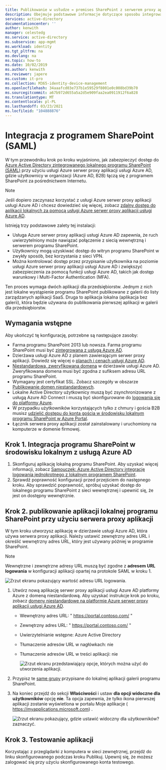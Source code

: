 ```yaml
---
title: Publikowanie w usłudze = premises SharePoint z serwerem proxy aplikacji — Azure AD
description: Obejmuje podstawowe informacje dotyczące sposobu integrowania lokalnego programu SharePoint z usługą Azure serwer proxy aplikacji usługi Azure AD dla języka SAML.
services: active-directory
documentationcenter: ''
author: kenwith
manager: celestedg
ms.service: active-directory
ms.subservice: app-mgmt
ms.workload: identity
ms.tgt_pltfrm: na
ms.devlang: na
ms.topic: how-to
ms.date: 10/02/2019
ms.author: kenwith
ms.reviewer: japere
ms.custom: it-pro
ms.collection: M365-identity-device-management
ms.openlocfilehash: 34aaafcd03e737b1e59529f8001e0c008bd39b70
ms.sourcegitcommit: a67b972d655a5a2d5e909faa2ea0911912f6a828
ms.translationtype: MT
ms.contentlocale: pl-PL
ms.lasthandoff: 03/23/2021
ms.locfileid: "104888876"
---
```

# <a name="integrate-with-sharepoint-saml"></a>Integracja z programem SharePoint (SAML)

W tym przewodniku krok po kroku wyjaśniono, jak zabezpieczyć dostęp do [Azure Active Directory zintegrowanego lokalnego programu SharePoint (SAML)](../saas-apps/sharepoint-on-premises-tutorial.md) przy użyciu usługi Azure serwer proxy aplikacji usługi Azure AD, gdzie użytkownicy w organizacji (Azure AD, B2B) łączą się z programem SharePoint za pośrednictwem Internetu.

> [!NOTE] 
> Jeśli dopiero zaczynasz korzystać z usługi Azure serwer proxy aplikacji usługi Azure AD i chcesz dowiedzieć się więcej, zobacz [zdalny dostęp do aplikacji lokalnych za pomocą usługi Azure serwer proxy aplikacji usługi Azure AD](./application-proxy.md).

Istnieją trzy podstawowe zalety tej instalacji:

- Usługa Azure serwer proxy aplikacji usługi Azure AD zapewnia, że ruch uwierzytelniony może nawiązać połączenie z siecią wewnętrzną i serwerem programu SharePoint.
- Użytkownicy mogą uzyskiwać dostęp do witryn programu SharePoint w zwykły sposób, bez korzystania z sieci VPN.
- Można kontrolować dostęp przez przypisanie użytkownika na poziomie usługi Azure serwer proxy aplikacji usługi Azure AD i zwiększyć zabezpieczenia za pomocą funkcji usługi Azure AD, takich jak dostęp warunkowy i Multi-Factor Authentication (MFA).

Ten proces wymaga dwóch aplikacji dla przedsiębiorstw. Jednym z nich jest lokalne wystąpienie programu SharePoint publikowane z galerii do listy zarządzanych aplikacji SaaS. Druga to aplikacja lokalna (aplikacja bez galerii), która będzie używana do publikowania pierwszej aplikacji w galerii dla przedsiębiorstw.

## <a name="prerequisites"></a>Wymagania wstępne

Aby ukończyć tę konfigurację, potrzebne są następujące zasoby:
 - Farma programu SharePoint 2013 lub nowsza. Farma programu SharePoint musi być [zintegrowana z usługą Azure AD](../saas-apps/sharepoint-on-premises-tutorial.md).
 - Dzierżawa usługi Azure AD z planem zawierającym serwer proxy aplikacji. Dowiedz się więcej o [planach i cenach usługi Azure AD](https://azure.microsoft.com/pricing/details/active-directory/).
 - [Niestandardowa, zweryfikowana domena](../fundamentals/add-custom-domain.md) w dzierżawie usługi Azure AD. Zweryfikowana domena musi być zgodna z sufiksem adresu URL programu SharePoint.
 - Wymagany jest certyfikat SSL. Zobacz szczegóły w obszarze [Publikowanie domen niestandardowych](./application-proxy-configure-custom-domain.md).
 - Lokalne Active Directory użytkownicy muszą być zsynchronizowane z usługą Azure AD Connect i muszą być skonfigurowane do [logowania się do platformy Azure](../hybrid/plan-connect-user-signin.md). 
 - W przypadku użytkowników korzystających tylko z chmury i gościa B2B musisz [udzielić dostępu do konta gościa w środowisku lokalnym programu SharePoint w Azure Portal](../saas-apps/sharepoint-on-premises-tutorial.md#grant-access-to-a-guest-account-to-sharepoint-on-premises-in-the-azure-portal).
 - Łącznik serwera proxy aplikacji został zainstalowany i uruchomiony na komputerze w domenie firmowej.


## <a name="step-1-integrate-sharepoint-on-premises-with-azure-ad"></a>Krok 1. Integracja programu SharePoint w środowisku lokalnym z usługą Azure AD 

1. Skonfiguruj aplikację lokalną programu SharePoint. Aby uzyskać więcej informacji, zobacz [Samouczek: Azure Active Directory integrację logowania jednokrotnego z lokalnym programem SharePoint](../saas-apps/sharepoint-on-premises-tutorial.md).
2. Sprawdź poprawność konfiguracji przed przejściem do następnego kroku. Aby sprawdzić poprawność, spróbuj uzyskać dostęp do lokalnego programu SharePoint z sieci wewnętrznej i upewnić się, że jest on dostępny wewnętrznie. 


## <a name="step-2-publish-the-sharepoint-on-premises-application-with-application-proxy"></a>Krok 2. publikowanie aplikacji lokalnej programu SharePoint przy użyciu serwera proxy aplikacji

W tym kroku utworzysz aplikację w dzierżawie usługi Azure AD, która używa serwera proxy aplikacji. Należy ustawić zewnętrzny adres URL i określić wewnętrzny adres URL, który jest używany później w programie SharePoint.

> [!NOTE] 
> Wewnętrzne i zewnętrzne adresy URL muszą być zgodne z **adresem URL logowania** w konfiguracji aplikacji opartej na protokole SAML w kroku 1.

   ![Zrzut ekranu pokazujący wartość adresu URL logowania.](./media/application-proxy-integrate-with-sharepoint-server/sso-url-saml.png)


 1. Utwórz nową aplikację serwer proxy aplikacji usługi Azure AD platformy Azure z domeną niestandardową. Aby uzyskać instrukcje krok po kroku, zobacz [domeny niestandardowe na platformie Azure serwer proxy aplikacji usługi Azure AD](./application-proxy-configure-custom-domain.md).

    - Wewnętrzny adres URL: " https://portal.contoso.com/ "
    - Zewnętrzny adres URL: " https://portal.contoso.com/ "
    - Uwierzytelnianie wstępne: Azure Active Directory
    - Tłumaczenie adresów URL w nagłówkach: nie
    - Tłumaczenie adresów URL w treści aplikacji: nie

        ![Zrzut ekranu przedstawiający opcje, których można użyć do utworzenia aplikacji.](./media/application-proxy-integrate-with-sharepoint-server/create-application-azure-active-directory.png)

2. Przypisz te [same grupy](../saas-apps/sharepoint-on-premises-tutorial.md#create-an-azure-ad-security-group-in-the-azure-portal) przypisane do lokalnej aplikacji galerii programu SharePoint.

3. Na koniec przejdź do sekcji **Właściwości** i ustaw **dla opcji widoczne dla użytkowników** opcję **nie**. Ta opcja zapewnia, że tylko ikona pierwszej aplikacji zostanie wyświetlona w portalu Moje aplikacje ( https://myapplications.microsoft.com) .

   ![Zrzut ekranu pokazujący, gdzie ustawić widoczny dla użytkowników? zaznaczyć.](./media/application-proxy-integrate-with-sharepoint-server/configure-properties.png)
 
## <a name="step-3-test-your-application"></a>Krok 3. Testowanie aplikacji

Korzystając z przeglądarki z komputera w sieci zewnętrznej, przejdź do linku skonfigurowanego podczas kroku Publikuj. Upewnij się, że możesz zalogować się przy użyciu skonfigurowanego konta testowego.